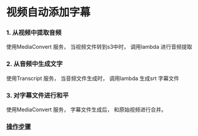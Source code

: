 # 视频自动添加字幕


### 1. 从视频中提取音频

使用MediaConvert 服务， 当视频文件转到s3中时， 调用lambda 进行音频提取

### 2. 从音频中生成文字

使用Transcript 服务， 当音频文件生成时， 调用lambda 生成srt 字幕文件


### 3. 对字幕文件进行和平

使用MediaConvert 服务， 字幕文件生成后， 和原始视频进行合并。 



### [操作步骤](https://github.com/dikers/aws-architecture-sample/blob/master/add-caption-to-video/SetupInConsole.md)
